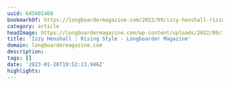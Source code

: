 ```yaml
---
uuid: 645601468
bookmarkOf: https://longboardermagazine.com/2022/09/izzy-henshall-rising-style/
category: article
headImage: https://longboardermagazine.com/wp-content/uploads/2022/09/izz-henshall-header.jpg
title: 'Izzy Henshall : Rising Style - Longboarder Magazine'
domain: longboardermagazine.com
description:
tags: []
date: '2023-01-26T19:52:13.946Z'
highlights:
---
```




